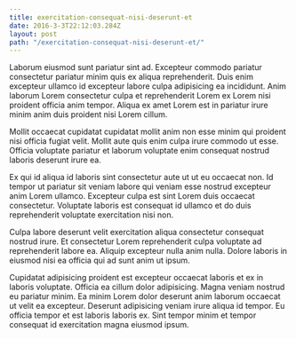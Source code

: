 ```yaml
---
title: exercitation-consequat-nisi-deserunt-et
date: 2016-3-3T22:12:03.284Z
layout: post
path: "/exercitation-consequat-nisi-deserunt-et/"
---
```


Laborum eiusmod sunt pariatur sint ad. Excepteur commodo pariatur consectetur pariatur minim quis ex aliqua reprehenderit. Duis enim excepteur ullamco id excepteur labore culpa adipisicing ea incididunt. Anim laborum Lorem consectetur culpa et reprehenderit Lorem ex Lorem nisi proident officia anim tempor. Aliqua ex amet Lorem est in pariatur irure minim anim duis proident nisi Lorem cillum.

Mollit occaecat cupidatat cupidatat mollit anim non esse minim qui proident nisi officia fugiat velit. Mollit aute quis enim culpa irure commodo ut esse. Officia voluptate pariatur et laborum voluptate enim consequat nostrud laboris deserunt irure ea.

Ex qui id aliqua id laboris sint consectetur aute ut ut eu occaecat non. Id tempor ut pariatur sit veniam labore qui veniam esse nostrud excepteur anim Lorem ullamco. Excepteur culpa est sint Lorem duis occaecat consectetur. Voluptate laboris est consequat id ullamco et do duis reprehenderit voluptate exercitation nisi non.

Culpa labore deserunt velit exercitation aliqua consectetur consequat nostrud irure. Et consectetur Lorem reprehenderit culpa voluptate ad reprehenderit labore ea. Aliquip excepteur nulla anim nulla. Dolore laboris in eiusmod nisi ea officia qui ad sunt anim ut ipsum.

Cupidatat adipisicing proident est excepteur occaecat laboris et ex in laboris voluptate. Officia ea cillum dolor adipisicing. Magna veniam nostrud eu pariatur minim. Ea minim Lorem dolor deserunt anim laborum occaecat ut velit ea excepteur. Deserunt adipisicing veniam irure aliqua id tempor. Eu officia tempor et est laboris laboris ex. Sint tempor minim et tempor consequat id exercitation magna eiusmod ipsum.